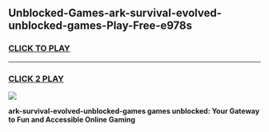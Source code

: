 
## Unblocked-Games-ark-survival-evolved-unblocked-games-Play-Free-e978s
<h3>
<a href="https://premium76.site?title=ark-survival-evolved-unblocked-games&ref=10A">CLICK TO PLAY</a></h3>
<hr>

<h3>
<a href="https://premium76.site?title=ark-survival-evolved-unblocked-games&ref=10A">CLICK 2 PLAY</a>
  
</h3>

<a href="https://premium76.site?title=ark-survival-evolved-unblocked-games&ref=10A"><img src="https://clearcache.store/games.png"></a>


**ark-survival-evolved-unblocked-games games unblocked: Your Gateway to Fun and Accessible Online Gaming**
